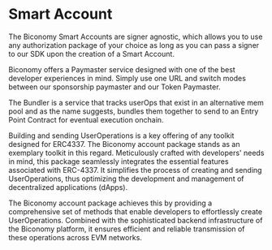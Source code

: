 # Smart Account 

The Biconomy Smart Accounts are signer agnostic, which allows you to use any authorization package of your choice as long as you can pass a signer to our SDK upon the creation of a Smart Account.

Biconomy offers a Paymaster service designed with one of the best developer experiences in mind. Simply use one URL and switch modes between our sponsorship paymaster and our Token Paymaster.

The Bundler is a service that tracks userOps that exist in an alternative mem pool and as the name suggests, bundles them together to send to an Entry Point Contract for eventual execution onchain.

Building and sending UserOperations is a key offering of any toolkit designed for ERC4337. The Biconomy account package stands as an exemplary toolkit in this regard. Meticulously crafted with developers' needs in mind, this package seamlessly integrates the essential features associated with ERC-4337. It simplifies the process of creating and sending UserOperations, thus optimizing the development and management of decentralized applications (dApps).

The Biconomy account package achieves this by providing a comprehensive set of methods that enable developers to effortlessly create UserOperations. Combined with the sophisticated backend infrastructure of the Biconomy platform, it ensures efficient and reliable transmission of these operations across EVM networks.



